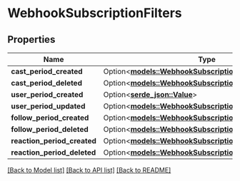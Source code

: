 # WebhookSubscriptionFilters

## Properties

Name | Type | Description | Notes
------------ | ------------- | ------------- | -------------
**cast_period_created** | Option<[**models::WebhookSubscriptionFiltersCast**](WebhookSubscriptionFiltersCast.md)> |  | [optional]
**cast_period_deleted** | Option<[**models::WebhookSubscriptionFiltersCast**](WebhookSubscriptionFiltersCast.md)> |  | [optional]
**user_period_created** | Option<[**serde_json::Value**](.md)> |  | [optional]
**user_period_updated** | Option<[**models::WebhookSubscriptionFiltersUserUpdated**](WebhookSubscriptionFilters_user_updated.md)> |  | [optional]
**follow_period_created** | Option<[**models::WebhookSubscriptionFiltersFollow**](WebhookSubscriptionFiltersFollow.md)> |  | [optional]
**follow_period_deleted** | Option<[**models::WebhookSubscriptionFiltersFollow**](WebhookSubscriptionFiltersFollow.md)> |  | [optional]
**reaction_period_created** | Option<[**models::WebhookSubscriptionFiltersReaction**](WebhookSubscriptionFiltersReaction.md)> |  | [optional]
**reaction_period_deleted** | Option<[**models::WebhookSubscriptionFiltersReaction**](WebhookSubscriptionFiltersReaction.md)> |  | [optional]

[[Back to Model list]](../README.md#documentation-for-models) [[Back to API list]](../README.md#documentation-for-api-endpoints) [[Back to README]](../README.md)


